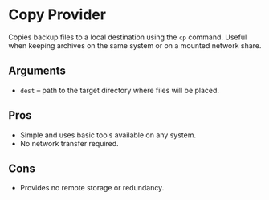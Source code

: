 # Copy Provider

Copies backup files to a local destination using the `cp` command. Useful when
keeping archives on the same system or on a mounted network share.

## Arguments
- `dest` – path to the target directory where files will be placed.

## Pros
- Simple and uses basic tools available on any system.
- No network transfer required.

## Cons
- Provides no remote storage or redundancy.
